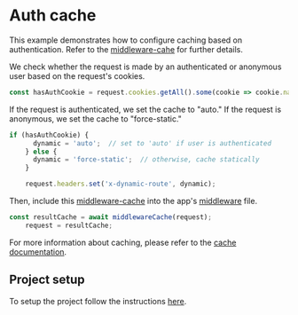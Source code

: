 # Auth cache

This example demonstrates how to configure caching based on authentication. Refer to the [middleware-cahe](./src/middlewares/middleware-cache.ts) for further details.

We check whether the request is made by an authenticated or anonymous user based on the request's cookies.
``` typescript
const hasAuthCookie = request.cookies.getAll().some(cookie => cookie.name.includes('AspNet.Cookies'));
```
If the request is authenticated, we set the cache to "auto." If the request is anonymous, we set the cache to "force-static."
``` typescript
if (hasAuthCookie) {
      dynamic = 'auto';  // set to 'auto' if user is authenticated
    } else {
      dynamic = 'force-static';  // otherwise, cache statically
    }

    request.headers.set('x-dynamic-route', dynamic);
```
Then, include this [middleware-cache](./src/middlewares/middleware-cache.ts) into the app's [middleware](./src/middleware.ts) file.
``` typescript
const resultCache = await middlewareCache(request);
    request = resultCache;
```

For more information about caching, please refer to the [cache documentation](../../docs/Caching.md).

## Project setup
To setup the project follow the instructions [here](./../../README.md#project-setup).
